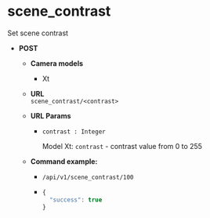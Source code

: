 scene_contrast
=====
Set scene contrast

* **POST**

  * **Camera models**
    * Xt

  * **URL**  
    `scene_contrast/<contrast>`
    
  * **URL Params**  
    * `contrast : Integer`  
    
      Model Xt: `contrast` - contrast value from 0 to 255
      
  * **Command example:**
    * `/api/v1/scene_contrast/100`
    * ```javascript
      {
        "success": true
      }
      ```


